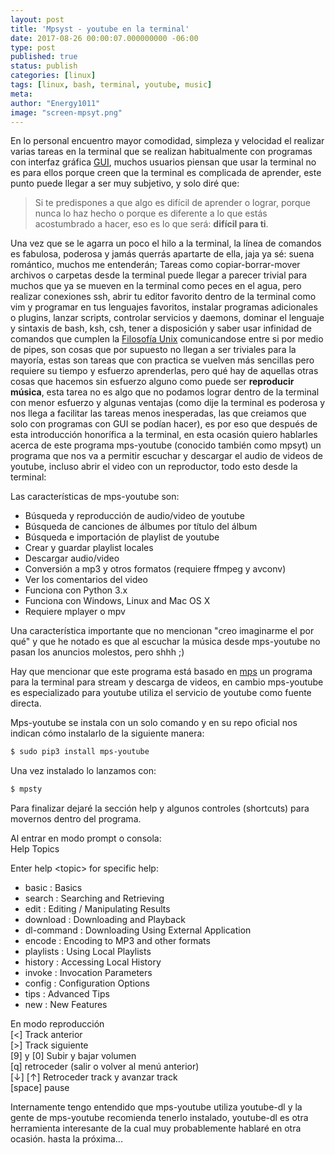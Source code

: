 ```yaml
---
layout: post
title: 'Mpsyst - youtube en la terminal'
date: 2017-08-26 00:00:07.000000000 -06:00
type: post
published: true
status: publish
categories: [linux]
tags: [linux, bash, terminal, youtube, music]
meta:
author: "Energy1011"
image: "screen-mpsyt.png"
---
```


En lo personal encuentro mayor comodidad, simpleza y velocidad el realizar varias tareas en la terminal que se realizan habitualmente con programas con interfaz gráfica [GUI](https://es.wikipedia.org/wiki/Interfaz_gr%C3%A1fica_de_usuario), muchos usuarios piensan que usar la terminal no es para ellos porque creen que la terminal es complicada de aprender, este punto puede llegar a ser muy subjetivo, y solo diré que:

> Si te predispones a que algo es difícil de aprender o lograr, porque nunca lo haz hecho o porque es diferente a lo que estás acostumbrado a hacer, eso es lo que será: **difícil para ti**.

Una vez que se le agarra un poco el hilo a la terminal, la línea de comandos es fabulosa, poderosa y jamás querrás apartarte de ella, jaja ya sé: suena romántico, muchos me entenderán; Tareas como copiar-borrar-mover archivos o carpetas desde la terminal puede llegar a parecer trivial para muchos que ya se mueven en la terminal como peces en el agua, pero realizar conexiones ssh, abrir tu editor favorito dentro de la terminal como vim y programar en tus lenguajes favoritos, instalar programas adicionales o plugins, lanzar scripts, controlar servicios y daemons, dominar el lenguaje y sintaxis de bash, ksh, csh, tener a disposición y saber usar infinidad de comandos que cumplen la [Filosofía Unix](https://en.wikipedia.org/wiki/Unix_philosophy) comunicandose entre si por medio de pipes, son cosas que por supuesto no llegan a ser triviales para la mayoría, estas son tareas que con practica se vuelven más sencillas pero requiere su tiempo y esfuerzo aprenderlas, pero qué hay de aquellas otras cosas que hacemos sin esfuerzo alguno como puede ser **reproducir música**, esta tarea no es algo que no podamos lograr dentro de la terminal con menor esfuerzo y algunas ventajas (como dije la terminal es poderosa y nos llega a facilitar las tareas menos inesperadas, las que creiamos que solo con programas con GUI se podían hacer), es por eso que después de esta introducción honorífica a la terminal, en esta ocasión quiero hablarles acerca de este programa mps-youtube (conocido también como mpsyt) un programa que nos va a permitir escuchar y descargar el audio de videos de youtube, incluso abrir el video con un reproductor, todo esto desde la terminal:

Las características de mps-youtube son:
- Búsqueda y reproducción de audio/video de youtube
- Búsqueda de canciones de álbumes por título del álbum
- Búsqueda e importación de playlist de youtube
- Crear y guardar playlist locales
- Descargar audio/video
- Conversión a mp3 y otros formatos (requiere ffmpeg y avconv)
- Ver los comentarios del video
- Funciona con Python 3.x
- Funciona con Windows, Linux and Mac OS X
- Requiere mplayer o mpv

Una característica importante que no mencionan "creo imaginarme el por qué" y que he notado es que al escuchar la música desde mps-youtube no pasan los anuncios molestos, pero shhh ;)

Hay que mencionar que este programa está basado en [mps](https://github.com/np1/mps) un programa para la terminal para stream y descarga de videos, en cambio mps-youtube es especializado para youtube utiliza el servicio de youtube como fuente directa.

Mps-youtube se instala con un solo comando y en su repo oficial nos indican cómo instalarlo de la siguiente manera:
```bash
$ sudo pip3 install mps-youtube
```

Una vez instalado lo lanzamos con:
```bash
$ mpsty
```
Para finalizar dejaré la sección help y algunos controles (shortcuts) para movernos dentro del programa.  

Al entrar en modo prompt o consola:  
  Help Topics  

  Enter help \<topic\> for specific help:  
  - basic      : Basics  
  - search     : Searching and Retrieving  
  - edit       : Editing / Manipulating Results  
  - download   : Downloading and Playback  
  - dl-command : Downloading Using External Application  
  - encode     : Encoding to MP3 and other formats  
  - playlists  : Using Local Playlists  
  - history    : Accessing Local History  
  - invoke     : Invocation Parameters  
  - config     : Configuration Options  
  - tips       : Advanced Tips  
  - new        : New Features  

En modo reproducción  
    [<] Track anterior  
    [>] Track siguiente  
    [9] y [0] Subir y bajar volumen  
    [q] retroceder (salir o volver al menú anterior)   
    [↓] [↑] Retroceder track y avanzar track  
    [space] pause

Internamente tengo entendido que mps-youtube utiliza youtube-dl y la gente de mps-youtube recomienda tenerlo instalado, youtube-dl es otra herramienta interesante de la cual muy probablemente hablaré en otra ocasión.
hasta la próxima...
